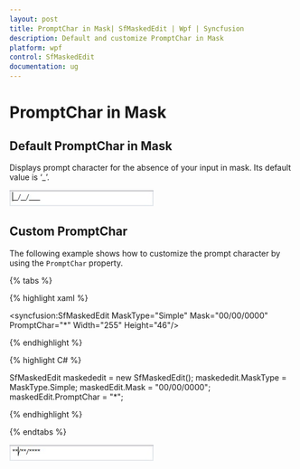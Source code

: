 ```yaml
---
layout: post
title: PromptChar in Mask| SfMaskedEdit | Wpf | Syncfusion
description: Default and customize PromptChar in Mask
platform: wpf
control: SfMaskedEdit
documentation: ug
---
```


# PromptChar in Mask

## Default PromptChar in Mask

Displays prompt character for the absence of your input in mask. Its default value is ‘_’.

![](PromptChar_In_Mask_Images/PromptChar_In_Mask_Img1.jpg)

## Custom PromptChar

The following example shows how to customize the prompt character by using the `PromptChar` property.

{% tabs %}

{% highlight xaml %}

<syncfusion:SfMaskedEdit  MaskType="Simple" Mask="00/00/0000" PromptChar="*" Width="255" Height="46"/>

{% endhighlight %}

{% highlight C# %}

SfMaskedEdit maskededit = new SfMaskedEdit();
maskededit.MaskType = MaskType.Simple;
maskedEdit.Mask = "00/00/0000";
maskedEdit.PromptChar = "*";

{% endhighlight %}

{% endtabs %}

![](PromptChar_In_Mask_Images/PromptChar_In_Mask_Img2.jpg)